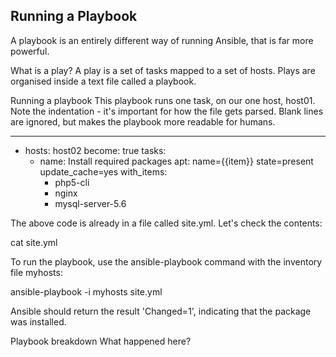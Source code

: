 ## Running a Playbook
A playbook is an entirely different way of running Ansible, that is far more powerful.

What is a play?
A play is a set of tasks mapped to a set of hosts. Plays are organised inside a text file called a playbook.

Running a playbook
This playbook runs one task, on our one host, host01. Note the indentation - it's important for how the file gets parsed. Blank lines are ignored, but makes the playbook more readable for humans.

---
- hosts: host02
  become: true
  tasks:
    - name: Install required packages
      apt: name={{item}} state=present update_cache=yes
      with_items:
        - php5-cli
        - nginx
        - mysql-server-5.6

The above code is already in a file called site.yml. Let's check the contents:

cat site.yml

To run the playbook, use the ansible-playbook command with the inventory file myhosts:

ansible-playbook -i myhosts site.yml

Ansible should return the result 'Changed=1', indicating that the package was installed.

Playbook breakdown
What happened here?
